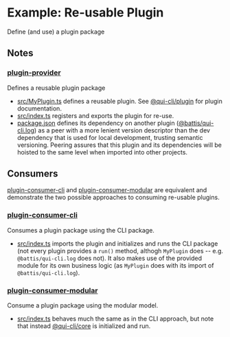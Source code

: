 # Example: Re-usable Plugin

Define (and use) a plugin package

## Notes

### [plugin-provider](./plugin-provider/)

Defines a reusable plugin package

- [src/MyPlugin.ts](./plugin-provider/src/MyPlugin.ts) defines a reusable plugin. See [@qui-cli/plugin](../../packages/plugin/README.md#usage) for plugin documentation.
- [src/index.ts](./plugin-provider/src/index.ts) registers and exports the plugin for re-use.
- [package.json](./plugin-provider/package.json) defines its dependency on another plugin ([@battis/qui-cli.log](../../packages/log/)) as a peer with a more lenient version descriptor than the dev dependency that is used for local development, trusting semantic versioning. Peering assures that this plugin and its dependencies will be hoisted to the same level when imported into other projects.

## Consumers

[plugin-consumer-cli](./plugin-consumer-cli/) and [plugin-consumer-modular](./plugin-consumer-modular/) are equivalent and demonstrate the two possible approaches to consuming re-usable plugins.

### [plugin-consumer-cli](./plugin-consumer-cli/)

Consumes a plugin package using the CLI package.

- [src/index.ts](./plugin-consumer-cli/src/index.ts) imports the plugin and initializes and runs the CLI package (not every plugin provides a `run()` method, althogh `MyPlugin` does -- e.g. `@battis/qui-cli.log` does not). It also makes use of the provided module for its own business logic (as `MyPlugin` does with its import of `@battis/qui-cli.log`).

### [plugin-consumer-modular](./plugin-consumer-modular/)

Consume a plugin package using the modular model.

- [src/index.ts](./plugin-consumer-modular/src/index.ts) behaves much the same as in the CLI approach, but note that instead [@qui-cli/core](../../packages/core/) is initialized and run.
